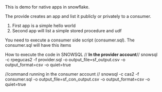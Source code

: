 This is demo for native apps in snowflake.

The provide creates an app and list it publicly or privately to a consumer.

1. First app is a simple hello world 
2. Second app will list a simple stored procedure and udf 


You need to execute a consumer side script (consumer.sql).
The consumer.sql will have this items 

How to execute the code in SNOWSQL 
// **In the provider account**// 
snowsql -c rpegucas2 -f provider.sql -o output_file=sf_output.csv -o output_format=csv -o quiet=true

//command running in the consumer account // 
snowsql -c  cas2 -f consumer.sql -o output_file=sf_con_output.csv -o output_format=csv -o quiet=true
